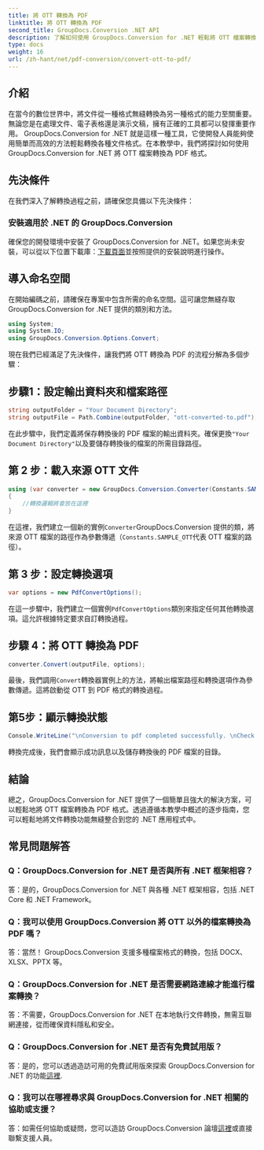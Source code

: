 ```yaml
---
title: 將 OTT 轉換為 PDF
linktitle: 將 OTT 轉換為 PDF
second_title: GroupDocs.Conversion .NET API
description: 了解如何使用 GroupDocs.Conversion for .NET 輕鬆將 OTT 檔案轉換為 PDF 格式。將檔案轉換無縫整合到您的 .NET 應用程式中。
type: docs
weight: 16
url: /zh-hant/net/pdf-conversion/convert-ott-to-pdf/
---
```

## 介紹

在當今的數位世界中，將文件從一種格式無縫轉換為另一種格式的能力至關重要。無論您是在處理文件、電子表格還是演示文稿，擁有正確的工具都可以發揮重要作用。 GroupDocs.Conversion for .NET 就是這樣一種工具，它使開發人員能夠使用簡單而高效的方法輕鬆轉換各種文件格式。在本教學中，我們將探討如何使用 GroupDocs.Conversion for .NET 將 OTT 檔案轉換為 PDF 格式。

## 先決條件

在我們深入了解轉換過程之前，請確保您具備以下先決條件：

### 安裝適用於 .NET 的 GroupDocs.Conversion

確保您的開發環境中安裝了 GroupDocs.Conversion for .NET。如果您尚未安裝，可以從以下位置下載庫：[下載頁面](https://releases.groupdocs.com/conversion/net/)並按照提供的安裝說明進行操作。

## 導入命名空間

在開始編碼之前，請確保在專案中包含所需的命名空間。這可讓您無縫存取 GroupDocs.Conversion for .NET 提供的類別和方法。

```csharp
using System;
using System.IO;
using GroupDocs.Conversion.Options.Convert;
```


現在我們已經滿足了先決條件，讓我們將 OTT 轉換為 PDF 的流程分解為多個步驟：

## 步驟1：設定輸出資料夾和檔案路徑

```csharp
string outputFolder = "Your Document Directory";
string outputFile = Path.Combine(outputFolder, "ott-converted-to.pdf");
```

在此步驟中，我們定義將保存轉換後的 PDF 檔案的輸出資料夾。確保更換`"Your Document Directory"`以及要儲存轉換後的檔案的所需目錄路徑。

## 第 2 步：載入來源 OTT 文件

```csharp
using (var converter = new GroupDocs.Conversion.Converter(Constants.SAMPLE_OTT))
{
    //轉換邏輯將會放在這裡
}
```

在這裡，我們建立一個新的實例`Converter`GroupDocs.Conversion 提供的類，將來源 OTT 檔案的路徑作為參數傳遞（`Constants.SAMPLE_OTT`代表 OTT 檔案的路徑）。

## 第 3 步：設定轉換選項

```csharp
var options = new PdfConvertOptions();
```

在這一步驟中，我們建立一個實例`PdfConvertOptions`類別來指定任何其他轉換選項。這允許根據特定要求自訂轉換過程。

## 步驟 4：將 OTT 轉換為 PDF

```csharp
converter.Convert(outputFile, options);
```

最後，我們調用`Convert`轉換器實例上的方法，將輸出檔案路徑和轉換選項作為參數傳遞。這將啟動從 OTT 到 PDF 格式的轉換過程。

## 第5步：顯示轉換狀態

```csharp
Console.WriteLine("\nConversion to pdf completed successfully. \nCheck output in {0}", outputFolder);
```

轉換完成後，我們會顯示成功訊息以及儲存轉換後的 PDF 檔案的目錄。

## 結論

總之，GroupDocs.Conversion for .NET 提供了一個簡單且強大的解決方案，可以輕鬆地將 OTT 檔案轉換為 PDF 格式。透過遵循本教學中概述的逐步指南，您可以輕鬆地將文件轉換功能無縫整合到您的 .NET 應用程式中。

## 常見問題解答

### Q：GroupDocs.Conversion for .NET 是否與所有 .NET 框架相容？

答：是的，GroupDocs.Conversion for .NET 與各種 .NET 框架相容，包括 .NET Core 和 .NET Framework。

### Q：我可以使用 GroupDocs.Conversion 將 OTT 以外的檔案轉換為 PDF 嗎？

答：當然！ GroupDocs.Conversion 支援多種檔案格式的轉換，包括 DOCX、XLSX、PPTX 等。

### Q：GroupDocs.Conversion for .NET 是否需要網路連線才能進行檔案轉換？

答：不需要，GroupDocs.Conversion for .NET 在本地執行文件轉換，無需互聯網連接，從而確保資料隱私和安全。

### Q：GroupDocs.Conversion for .NET 是否有免費試用版？

答：是的，您可以透過造訪可用的免費試用版來探索 GroupDocs.Conversion for .NET 的功能[這裡](https://releases.groupdocs.com/).

### Q：我可以在哪裡尋求與 GroupDocs.Conversion for .NET 相關的協助或支援？

答：如需任何協助或疑問，您可以造訪 GroupDocs.Conversion 論壇[這裡](https://forum.groupdocs.com/c/conversion/11)或直接聯繫支援人員。